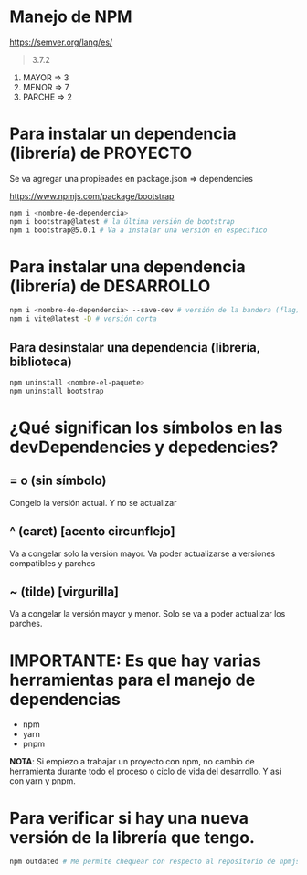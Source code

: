 # Manejo de NPM

<https://semver.org/lang/es/>

> 3.7.2

1. MAYOR => 3
2. MENOR => 7
3. PARCHE => 2

# Para instalar un dependencia (librería) de PROYECTO 
Se va agregar una propieades en package.json => dependencies

<https://www.npmjs.com/package/bootstrap>

```sh
npm i <nombre-de-dependencia>
npm i bootstrap@latest # la última versión de bootstrap
npm i bootstrap@5.0.1 # Va a instalar una versión en especifico
```

# Para instalar una dependencia (librería) de DESARROLLO

```sh
npm i <nombre-de-dependencia> --save-dev # versión de la bandera (flag)
npm i vite@latest -D # versión corta
```

## Para desinstalar una dependencia (librería, biblioteca)

```sh
npm uninstall <nombre-el-paquete>
npm uninstall bootstrap
```

# ¿Qué significan los símbolos en las devDependencies y depedencies?

## = o (sin símbolo)
Congelo la versión actual. Y no se actualizar

## ^ (caret) [acento circunflejo]
Va a congelar solo la versión mayor. Va poder actualizarse a versiones compatibles y parches

## ~ (tilde) [virgurilla]
Va a congelar la versión mayor y menor. Solo se va a poder actualizar los parches. 

# IMPORTANTE: Es que hay varias herramientas para el manejo de dependencias

* npm 
* yarn
* pnpm

**NOTA**: Si empiezo a trabajar un proyecto con npm, no cambio de herramienta durante todo el proceso o ciclo de vida del desarrollo. Y así con yarn y pnpm.

# Para verificar si hay una nueva versión de la librería que tengo.

```sh
npm outdated # Me permite chequear con respecto al repositorio de npmjs, si hay una actualización de las librerías que estoy usando
```





